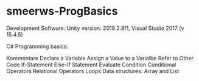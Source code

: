 # smeerws-ProgBasics

Development Software: Unity version: 2018.2.8f1, Visual Studio 2017 (v 15.4.5)

C# Programming basics:

Kommentare
Declare a Variable
Assign a Value to a Varialbe
Refer to Other Code
If-Statement
Else-If Statement
Evaluate Condition
Conditional Operators
Relational Operators
Loops
Data structures: Array and List
